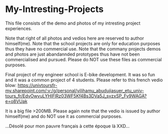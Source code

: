 # My-Intresting-Projects
This file consists of the demo and photos of my intresting project experiences.

Note that right of all photos and vedios here are reserved to author himself(me).
Note that the school projects are only for education purposes thus they have no commercial use.
Note that the commany projects demos and photos are just abandannded prototypes thus have not been commercialised and pursued.
Please do NOT use these files as commercial purposes.


Final project of my engineer school is E-bike development. It was so fun and it was a common project of 4 students. Please refer to this french vedio blow:
https://univtoursfr-my.sharepoint.com/:v:/g/personal/yilihamu_abudujiasuer_etu_univ-tours_fr/EdvOwvuLYHlFlRz03WF5Kf4Bs3DVa5J_svzxSP_Fv9WAGA?e=o8VUak

It is a big file >200MB. Please again note that the vedio is issued by author himself(me) and do NOT use it as commercial purposes.

...Désolé pour mon pauvre français à cette époque là XXD...
